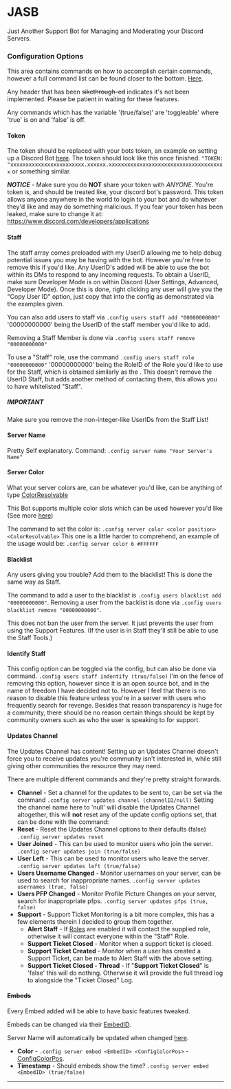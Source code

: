 # JASB
Just Another Support Bot for Managing and Moderating your Discord Servers.

### Configuration Options
This area contains commands on how to accomplish certain commands, however a full command list can be found closer to the bottom. [Here](#commands).

Any header that has been ~~sikethrough-ed~~ indicates it's not been implemented.
Please be patient in waiting for these features.

Any commands which has the variable '(true/false)' are 'toggleable' where 'true' is on and 'false' is off.
#### Token
The token should be replaced with your bots token, an example on setting up a Discord Bot [here](#application-setup).
The token should look like this once finished. `"TOKEN: "xxxxxxxxxxxxxxxxxxxxxxxx.xxxxxx.xxxxxxxxxxxxxxxxxxxxxxxxxxxxxxxxxxxxxx` or something similar.

***NOTICE*** - Make sure you do **NOT** share your token with *ANYONE*. You're token is, and should be treated like, your discord bot's password. This token allows anyone anywhere in the world to login to your bot and do whatever they'd like and may do something malicious. If you fear your token has been leaked, make sure to change it at:
 https://www.discord.com/developers/applications
#### Staff
The staff array comes preloaded with my UserID allowing me to help debug potential issues you may be having with the bot. However you're free to remove this if you'd like.
Any UserID's added will be able to use the bot within its DMs to respond to any incoming requests.
To obtain a UserID, make sure Developer Mode is on within Discord (User Settings, Advanced, Developer Mode). Once this is done, right clicking any user will give you the "Copy User ID" option, just copy that into the config as demonstrated via the examples given.

You can also add users to staff via `.config users staff add "00000000000"` '00000000000' being the UserID of the staff member you'd like to add.

Removing a Staff Member is done via `.config users staff remove "00000000000"`

To use a "Staff" role, use the command `.config users staff role "00000000000"` '00000000000' being the RoleID of the Role you'd like to use for the Staff, which is obtained similarly as the .
This doesn't remove the UserID Staff, but adds another method of contacting them, this allows you to have whitelisted "Staff".

##### IMPORTANT
Make sure you remove the non-integer-like UserIDs from the Staff List!
#### Server Name
Pretty Self explanatory. Command: `.config server name "Your Server's Name"`
#### Server Color
What your server colors are, can be whatever you'd like, can be anything of type [ColorResolvable](https://old.discordjs.dev/#/docs/discord.js/main/typedef/ColorResolvable)

This Bot supports multiple color slots which can be used however you'd like (See more [here](#Colors))

The command to set the color is: `.config server color <color position> <ColorResolvable>`
This one is a little harder to comprehend, an example of the usage would be: `.config server color 6 #FFFFFF`

#### Blacklist
Any users giving you trouble? Add them to the blacklist! This is done the same way as Staff.

The command to add a user to the blacklist is `.config users blacklist add "00000000000"`.
Removing a user from the backlist is done via `.config users blacklist remove "00000000000"`.

This does not ban the user from the server. It just prevents the user from using the Support Features.
(If the user is in Staff they'll still be able to use the Staff Tools.)

#### Identify Staff
This config option can be toggled via the config, but can also be done via command. `.config users staff indentify (true/false)`
I'm on the fence of removing this option, however since it is an open source bot, and in the name of freedom I have decided not to. However I feel that there is no reason to disable this feature unless you're in a server with users who frequently search for revenge. Besides that reason transparency is huge for a community, there should be no reason certain things should be kept by community owners such as who the user is speaking to for support.

#### Updates Channel
The Updates Channel has content!
Setting up an Updates Channel doesn't force you to receive updates you're community isn't interested in, while still giving other communities the resource they may need.

There are multiple different commands and they're pretty straight forwards.

* **Channel** - Set a channel for the updates to be sent to, can be set via the command `.config server updates channel (channelID/null)`
Setting the channel name here to 'null' will disable the Updates Channel altogether, this will **not** reset any of the update config options set, that can be done with the command:
* **Reset** - Reset the Updates Channel options to their defaults (false) `.config server updates reset`
* **User Joined** - This can be used to monitor users who join the server. `.config server updates join (true/false)`
* **User Left** - This can be used to monitor users who leave the server. `.config server updates left (true/false)`
* **Users Username Changed** - Monitor usernames on your server, can be used to search for inappropriate names. `.config server updates usernames (true, false)`
* **Users PFP Changed** - Monitor Profile Picture Changes on your server, search for inappropriate pfps. `.config server updates pfps (true, false)`
* **Support** - Support Ticket Monitoring is a bit more complex, this has a few elements therein I decided to group them together.
  * **Alert Staff** - If [Roles](#staff) are enabled it will contact the supplied role, otherwise it will contact everyone within the "Staff" Role.
  * **Support Ticket Closed** - Monitor when a support ticket is closed.
  * **Support Ticket Created** - Monitor when a user has created a Support Ticket, can be made to Alert Staff with the above setting.
  * **Support Ticket Closed - Thread** - If "**Support Ticket Closed**" is 'false' this will do nothing. Otherwise it will provide the full thread log to alongside the "Ticket Closed" Log.

#### ~~Embeds~~
Every Embed added will be able to have basic features tweaked.

Embeds can be changed via their [EmbedID](#embed-ids).

Server Name will automatically be updated when changed [here](#server-name).

* **Color** - `.config server embed <EmbedID> <ConfigColorPos>` - [ConfigColorPos](#server-color).
* **Timestamp** - Should embeds show the time? `.config server embed <EmbedID> (true/false)`
* **